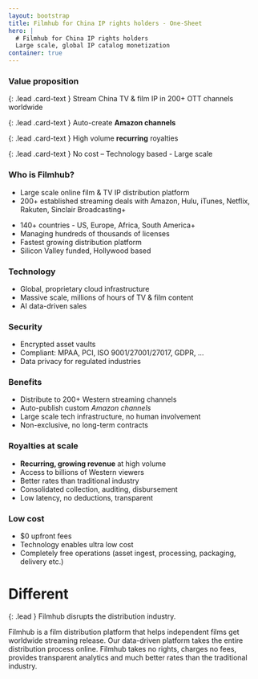 ```yaml
---
layout: bootstrap
title: Filmhub for China IP rights holders - One-Sheet
hero: |
  # Filmhub for China IP rights holders
  Large scale, global IP catalog monetization
container: true
---
```

<div class="row">
<div class="col-8 offset-2">
<div class="card mb-5">
<div class="card-body">
<h3 class="card-title">Value proposition</h3>

{: .lead .card-text  }
Stream China TV & film IP in 200+ OTT channels worldwide

{: .lead .card-text  }
Auto-create **Amazon channels**

{: .lead .card-text  }
High volume **recurring** royalties

{: .lead .card-text  }
No cost – Technology based - Large scale

</div>
</div>
</div>
</div>

<div class="row">
<div class="col-md-6">

### Who is Filmhub?
  - Large scale online film & TV IP distribution platform
  - 200+ established streaming deals with Amazon, Hulu, iTunes, Netflix, Rakuten, Sinclair Broadcasting+
  + 140+ countries - US, Europe, Africa, South America+
  + Managing hundreds of thousands of licenses
  + Fastest growing distribution platform
  + Silicon Valley funded, Hollywood based

### Technology
  - Global, proprietary cloud infrastructure
  - Massive scale, millions of hours of TV & film content
  - AI data-driven sales

### Security
  + Encrypted asset vaults
  + Compliant: MPAA, PCI, ISO 9001/27001/27017, GDPR, ...
  + Data privacy for regulated industries

</div>
<div class="col-md-6">

### Benefits
  + Distribute to 200+ Western streaming channels
  + Auto-publish custom *Amazon channels*
  + Large scale tech infrastructure, no human involvement
  + Non-exclusive, no long-term contracts

### Royalties at scale
  + **Recurring, growing revenue** at high volume
  + Access to billions of Western viewers
  + Better rates than traditional industry
  + Consolidated collection, auditing, disbursement
  + Low latency, no deductions, transparent

### Low cost
  + $0 upfront fees
  + Technology enables ultra low cost
  + Completely free operations (asset ingest, processing, packaging, delivery etc.)

</div>
</div>

# Different

{: .lead }
Filmhub disrupts the distribution industry.

Filmhub is a film distribution platform that helps independent films get worldwide streaming release. Our data-driven platform takes the entire distribution process online. Filmhub takes no rights, charges no fees, provides transparent analytics and much better rates than the traditional industry.